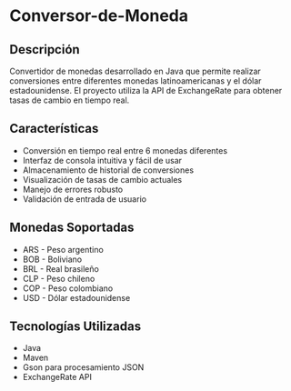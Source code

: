 # Conversor-de-Moneda

## Descripción
Convertidor de monedas desarrollado en Java que permite realizar conversiones entre diferentes monedas latinoamericanas y el dólar estadounidense. El proyecto utiliza la API de ExchangeRate para obtener tasas de cambio en tiempo real.

## Características
- Conversión en tiempo real entre 6 monedas diferentes
- Interfaz de consola intuitiva y fácil de usar
- Almacenamiento de historial de conversiones
- Visualización de tasas de cambio actuales
- Manejo de errores robusto
- Validación de entrada de usuario

## Monedas Soportadas
- ARS - Peso argentino
- BOB - Boliviano
- BRL - Real brasileño
- CLP - Peso chileno
- COP - Peso colombiano
- USD - Dólar estadounidense

## Tecnologías Utilizadas
- Java
- Maven
- Gson para procesamiento JSON
- ExchangeRate API
